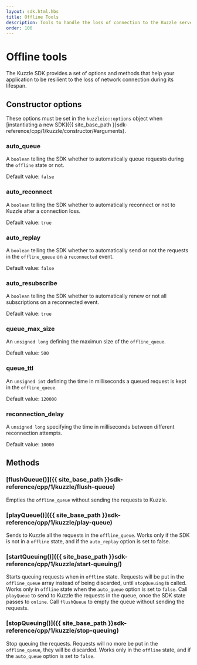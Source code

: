 ```yaml
---
layout: sdk.html.hbs
title: Offline Tools
description: Tools to handle the loss of connection to the Kuzzle server
order: 100
---
```


# Offline tools

The Kuzzle SDK provides a set of options and methods that help your application to be resilient to the loss of network connection
during its lifespan.   

## Constructor options

These options must be set in the `kuzzleio::options` object when [instantiating a new SDK]({{ site_base_path }}sdk-reference/cpp/1/kuzzle/constructor/#arguments).

### auto_queue

A `boolean` telling the SDK whether to automatically queue requests during the `offline` state or not.

Default value: `false`

### auto_reconnect

A `boolean` telling the SDK whether to automatically reconnect or not to Kuzzle after a connection loss.

Default value: `true`

### auto_replay

A `boolean` telling the SDK whether to automatically send or not the requests in the `offline_queue` on a
`reconnected` event.

Default value: `false`

### auto_resubscribe

A `boolean` telling the SDK whether to automatically renew or not all subscriptions on a reconnected event.

Default value: `true`

### queue_max_size

An `unsigned long` defining the maximun size of the `offline_queue`.

Default value: `500`

### queue_ttl

An `unsigned int` defining the time in milliseconds a queued request is kept in the `offline_queue`.

Default value: `120000`

### reconnection_delay 	

A `unsigned long` specifying the time in milliseconds between different reconnection attempts.

Default value: `10000`

## Methods

### [flushQueue()]({{ site_base_path }}sdk-reference/cpp/1/kuzzle/flush-queue)

Empties the `offline_queue` without sending the requests to Kuzzle.

### [playQueue()]({{ site_base_path }}sdk-reference/cpp/1/kuzzle/play-queue)

Sends to Kuzzle all the requests in the `offline_queue`. Works only if the SDK is not in a `offline` state, and if the 
`auto_replay` option is set to false.

### [startQueuing()]({{ site_base_path }}sdk-reference/cpp/1/kuzzle/start-queuing/)

Starts queuing requests when in `offline` state. Requests will be put in the `offline_queue` array instead of being discarded, until `stopQueuing` is called.
Works only in `offline` state when the `auto_queue` option is set to `false`. Call `playQueue` to send to Kuzzle the
requests in the queue, once the SDK state passes to `online`. Call `flushQueue` to empty the queue without sending the requests.

### [stopQueuing()]({{ site_base_path }}sdk-reference/cpp/1/kuzzle/stop-queuing)

Stop queuing the requests. Requests will no more be put in the `offline_queue`, they will be discarded.
Works only in the `offline` state, and if the `auto_queue` option is set to `false`.
